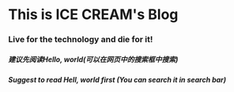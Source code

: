 # This is ICE CREAM's Blog #

### Live for the technology and die for it!

##### 建议先阅读Hello, world(可以在网页中的搜索框中搜索) #####
##### Suggest to read Hell, world first (You can search it in search bar) #####
